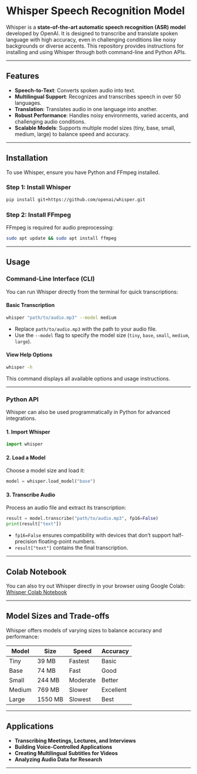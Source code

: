 # Whisper Speech Recognition Model

Whisper is a **state-of-the-art automatic speech recognition (ASR) model** developed by OpenAI. It is designed to transcribe and translate spoken language with high accuracy, even in challenging conditions like noisy backgrounds or diverse accents. This repository provides instructions for installing and using Whisper through both command-line and Python APIs.

---

## **Features**
- **Speech-to-Text**: Converts spoken audio into text.
- **Multilingual Support**: Recognizes and transcribes speech in over 50 languages.
- **Translation**: Translates audio in one language into another.
- **Robust Performance**: Handles noisy environments, varied accents, and challenging audio conditions.
- **Scalable Models**: Supports multiple model sizes (tiny, base, small, medium, large) to balance speed and accuracy.

---

## **Installation**
To use Whisper, ensure you have Python and FFmpeg installed.

### **Step 1: Install Whisper**
```bash
pip install git+https://github.com/openai/whisper.git
```

### **Step 2: Install FFmpeg**
FFmpeg is required for audio preprocessing:
```bash
sudo apt update && sudo apt install ffmpeg
```

---

## **Usage**

### **Command-Line Interface (CLI)**
You can run Whisper directly from the terminal for quick transcriptions:

#### **Basic Transcription**
```bash
whisper "path/to/audio.mp3" --model medium
```
- Replace `path/to/audio.mp3` with the path to your audio file.
- Use the `--model` flag to specify the model size (`tiny`, `base`, `small`, `medium`, `large`).

#### **View Help Options**
```bash
whisper -h
```
This command displays all available options and usage instructions.

---

### **Python API**
Whisper can also be used programmatically in Python for advanced integrations.

#### **1. Import Whisper**
```python
import whisper
```

#### **2. Load a Model**
Choose a model size and load it:
```python
model = whisper.load_model("base")
```

#### **3. Transcribe Audio**
Process an audio file and extract its transcription:
```python
result = model.transcribe("path/to/audio.mp3", fp16=False)
print(result["text"])
```
- `fp16=False` ensures compatibility with devices that don’t support half-precision floating-point numbers.
- `result["text"]` contains the final transcription.

---

## **Colab Notebook**
You can also try out Whisper directly in your browser using Google Colab:
[Whisper Colab Notebook](https://colab.research.google.com/github/openai/whisper/blob/main/notebook.ipynb)

---

## **Model Sizes and Trade-offs**
Whisper offers models of varying sizes to balance accuracy and performance:

| Model  | Size  | Speed   | Accuracy  |
|--------|-------|---------|-----------|
| Tiny   | 39 MB | Fastest | Basic     |
| Base   | 74 MB | Fast    | Good      |
| Small  | 244 MB| Moderate| Better    |
| Medium | 769 MB| Slower  | Excellent |
| Large  | 1550 MB| Slowest | Best      |

---

## **Applications**
- **Transcribing Meetings, Lectures, and Interviews**
- **Building Voice-Controlled Applications**
- **Creating Multilingual Subtitles for Videos**
- **Analyzing Audio Data for Research**

---



